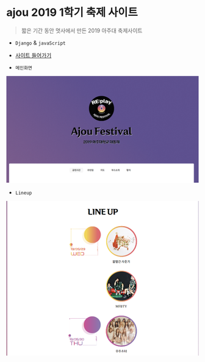 # ajou 2019 1학기 축제 사이트
> 짧은 기간 동안 멋사에서 만든 2019 아주대 축제사이트
- `Django` & `javaScript`
- [사이트 들어가기](http://ajou19-festival.herokuapp.com/)

- `메인화면`

<p align="center"><img src="./img/main.png"></p>

- `Lineup`

<p align="center"><img src="./img/lineup.png"></p>
